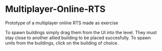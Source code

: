 # Multiplayer-Online-RTS
Prototype of a multiplayer online RTS made as exercise

To spawn buildings simply drag them from the UI into the level. They must stay close to another allied building to be placed succesfully.
To spawn units from the buildings, click on the building of choice.
